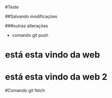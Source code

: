 #Teste

##Salvando modificações

###outras alterações 

* comando git push

# está esta vindo da web

# está esta vindo da web 2

#Comando git fetch
